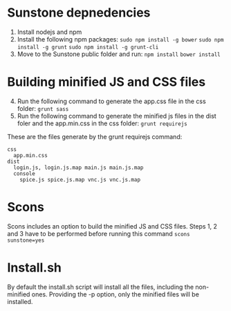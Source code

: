 Sunstone depnedencies
=====================

1. Install nodejs and npm
2. Install the following npm packages:
  `sudo npm install -g bower`
  `sudo npm install -g grunt`
  `sudo npm install -g grunt-cli`
3. Move to the Sunstone public folder and run:
  `npm install`
  `bower install`

Building minified JS and CSS files
==================================

4. Run the following command to generate the app.css file in the css folder:
  `grunt sass`
5. Run the following command to generate the minified js files in the dist foler
and the app.min.css in the css folder:
  `grunt requirejs`

These are the files generate by the grunt requirejs command:
  ```
  css
    app.min.css
  dist
    login.js, login.js.map main.js main.js.map 
    console
      spice.js spice.js.map vnc.js vnc.js.map
  ```

Scons
=====

Scons includes an option to build the minified JS and CSS files. Steps 1, 2 and 3 have to be performed before running this command
  `scons sunstone=yes`

Install.sh
==========

By default the install.sh script will install all the files, including the non-minified ones. Providing the -p option, only the minified files will be installed.